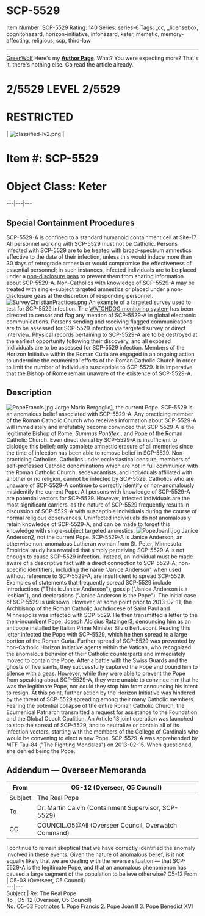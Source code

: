 # SCP-5529
Item Number: SCP-5529
Rating: 140
Series: series-6
Tags: _cc, _licensebox, cognitohazard, horizon-initiative, infohazard, keter, memetic, memory-affecting, religious, scp, third-law

---

[GreenWolf](javascript:;)
Here's my **[Author Page](/greenwolf-s-author-page)**.
What? You were expecting more? That's it, there's nothing else. Go read the article already.
# 2/5529 LEVEL 2/5529
# RESTRICTED
| ![classified-lv2.png](https://scp-wiki.wdfiles.com/local--files/component%3Aclassified-decoration-base/classified-lv2.png) | 
# Item #: SCP-5529
# Object Class: Keter  
---|---|---  
## **Special Containment Procedures**
SCP-5529-A is confined to a standard humanoid containment cell at Site-17.
All personnel working with SCP-5529 must not be Catholic.
Persons infected with SCP-5529 are to be treated with broad-spectrum amnestics effective to the date of their infection, unless this would induce more than 30 days of retrograde amnesia or would compromise the effectiveness of essential personnel; in such instances, infected individuals are to be placed under a [non-disclosure geas](/operation-llewyn-dark) to prevent them from sharing information about SCP-5529-A.
Non-Catholics with knowledge of SCP-5529-A may be treated with single-subject targeted amnestics or placed under a non-disclosure geas at the discretion of responding personnel.
![SurveyChristianPractices.png](https://scp-wiki.wdfiles.com/local--files/scp-5529/SurveyChristianPractices.png)
An example of a targeted survey used to test for SCP-5529 infection.
The [WATCHDOG monitoring system](/scp-2897) has been directed to censor and flag any mention of SCP-5529-A in global electronic communications. Persons sending and receiving flagged communications are to be assessed for SCP-5529 infection via targeted survey or direct interview.
Physical records pertaining to SCP-5529-A are to be destroyed at the earliest opportunity following their discovery, and all exposed individuals are to be assessed for SCP-5529 infection.
Members of the Horizon Initiative within the Roman Curia are engaged in an ongoing action to undermine the ecumenical efforts of the Roman Catholic Church in order to limit the number of individuals susceptible to SCP-5529.
It is imperative that the Bishop of Rome remain unaware of the existence of SCP-5529-A.
## **Description**
![PopeFrancis.jpg](https://scp-wiki.wdfiles.com/local--files/scp-5529/PopeFrancis.jpg)
Jorge Mario Bergoglio[1](javascript:;), the current Pope.
SCP-5529 is an anomalous belief associated with SCP-5529-A. Any practicing member of the Roman Catholic Church who receives information about SCP-5529-A will immediately and irrefutably become convinced that SCP-5529-A is the legitimate Bishop of Rome, _Summus Pontifex_ , and Pope of the Roman Catholic Church. Even direct denial by SCP-5529-A is insufficient to dislodge this belief; only complete amnestic erasure of all memories since the time of infection has been able to remove belief in SCP-5529.
Non-practicing Catholics, Catholics under ecclesiastical censure, members of self-professed Catholic denominations which are not in full communion with the Roman Catholic Church, sedevacantists, and individuals affiliated with another or no religion, cannot be infected by SCP-5529. Catholics who are unaware of SCP-5529-A continue to correctly identify or non-anomalously misidentify the current Pope.
All persons with knowledge of SCP-5529-A are potential vectors for SCP-5529. However, infected individuals are the most significant carriers, as the nature of SCP-5529 frequently results in discussion of SCP-5529-A with susceptible individuals during the course of normal religious observances. Uninfected individuals do not anomalously retain knowledge of SCP-5529-A, and can be made to forget this knowledge with single-subject targeted amnestics.
![PopeJoanII.jpg](https://scp-wiki.wdfiles.com/local--files/scp-5529/PopeJoanII.jpg)
Janice Anderson[2](javascript:;), not the current Pope.
SCP-5529-A is Janice Anderson, an otherwise non-anomalous Lutheran woman from St. Peter, Minnesota.
Empirical study has revealed that simply perceiving SCP-5529-A is not enough to cause SCP-5529 infection. Instead, an individual must be made aware of a descriptive fact with a direct connection to SCP-5529-A; non-specific identifiers, including the name "Janice Anderson" when used without reference to SCP-5529-A, are insufficient to spread SCP-5529. Examples of statements that frequently spread SCP-5529 include introductions ("This is Janice Anderson"), gossip ("Janice Anderson is a lesbian"), and declarations ("Janice Anderson is the Pope").
The initial case of SCP-5529 is unknown. However, at some point prior to 2013-02-11, the Archbishop of the Roman Catholic Archdiocese of Saint Paul and Minneapolis was infected with SCP-5529. He then transmitted a letter to the then-incumbent Pope, Joseph Aloisius Ratzinger[3](javascript:;), denouncing him as an antipope installed by Italian Prime Minister Silvio Berlusconi. Reading this letter infected the Pope with SCP-5529, which he then spread to a large portion of the Roman Curia.
Further spread of SCP-5529 was prevented by non-Catholic Horizon Initiative agents within the Vatican, who recognized the anomalous behavior of their Catholic counterparts and immediately moved to contain the Pope. After a battle with the Swiss Guards and the ghosts of five saints, they successfully captured the Pope and bound him to silence with a geas. However, while they were able to prevent the Pope from speaking about SCP-5529-A, they were unable to convince him that he was the legitimate Pope, nor could they stop him from announcing his intent to resign.
At this point, further action by the Horizon Initiative was hindered by the threat of SCP-5529 spreading among their many Catholic members. Fearing the potential collapse of the entire Roman Catholic Church, the Ecumenical Patriarch transmitted a request for assistance to the Foundation and the Global Occult Coalition. An Article 13 joint operation was launched to stop the spread of SCP-5529, and to neutralize or contain all of its infection vectors, starting with the members of the College of Cardinals who would be convening to elect a new Pope.
SCP-5529-A was apprehended by MTF Tau-84 ("The Fighting Mondales") on 2013-02-15. When questioned, she denied being the Pope.
## **Addendum — Overseer Memoranda**
From | O5-12 (Overseer, O5 Council)  
---|---  
Subject | The Real Pope  
To | Dr. Martin Calvin (Containment Supervisor, SCP-5529)  
CC | COUNCIL.O5@All (Overseer Council, Overwatch Command)  
I continue to remain skeptical that we have correctly identified the anomaly involved in these events. Given the nature of anomalous belief, is it not equally likely that we are dealing with the reverse situation — that SCP-5529-A is the legitimate Pope, and that an anomalous phenomenon has caused a large segment of the population to believe otherwise?
O5-12
From | O5-03 (Overseer, O5 Council)  
---|---  
Subject | Re: The Real Pope  
To | O5-12 (Overseer, O5 Council)  
No.
O5-03
Footnotes
[1](javascript:;). Pope Francis
[2](javascript:;). Pope Joan II
[3](javascript:;). Pope Benedict XVI